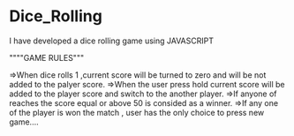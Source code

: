 # Dice_Rolling
I have developed a dice rolling game using JAVASCRIPT


""""GAME RULES"""

=>When dice rolls 1 ,current score will be turned to zero and will be not added to the palyer score.
=>When the user press hold current score will be added to the player score and switch to the another player.
=>If anyone of reaches the score equal or above 50 is consided as a winner.
=>If any one of the player is won the match , user has the only choice to press new game....
